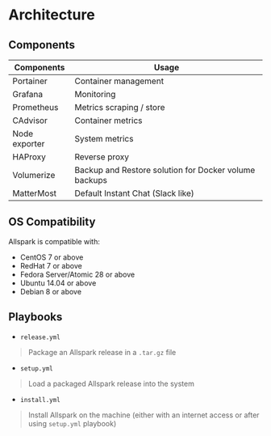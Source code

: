 # Architecture


## Components

| Components    | Usage                                                 |
| ------------- | ----------------------------------------------------- |
| Portainer     | Container management                                  |
| Grafana       | Monitoring                                            |
| Prometheus    | Metrics scraping / store                              |
| CAdvisor      | Container metrics                                     |
| Node exporter | System metrics                                        |
| HAProxy       | Reverse proxy                                         |
| Volumerize    | Backup and Restore solution for Docker volume backups |
| MatterMost    | Default Instant Chat (Slack like)                     |


## OS Compatibility

Allspark is compatible with:
  - CentOS 7 or above
  - RedHat 7 or above
  - Fedora Server/Atomic 28 or above
  - Ubuntu 14.04 or above
  - Debian 8 or above

## Playbooks
- `release.yml`

> Package an Allspark release in a `.tar.gz` file

- `setup.yml`

> Load a packaged Allspark release into the system

- `install.yml`

> Install Allspark on the machine (either with an internet access or after using `setup.yml` playbook)
